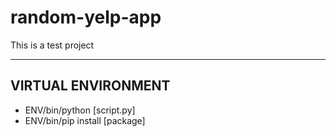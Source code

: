 random-yelp-app
===============
This is a test project

-------------------
VIRTUAL ENVIRONMENT
-------------------
* ENV/bin/python [script.py]
* ENV/bin/pip install [package]